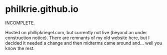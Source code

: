 # philkrie.github.io
INCOMPLETE.

Hosted on phillipkriegel.com, but currently not live (beyond an under construction notice). There are remnants of my old website here, but I decided it needed a change and then midterms came around and... well you know the rest.
